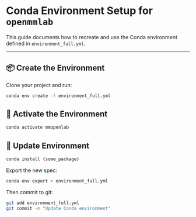 # Conda Environment Setup for `openmmlab`

This guide documents how to recreate and use the Conda environment defined in `environment_full.yml`.

---

## 📦 Create the Environment

Clone your project and run:


```bash
conda env create -f environment_full.yml
```

## 🚀 Activate the Environment

```bash
conda activate mmopenlab
```

## 🔁 Update Environment

```bash
conda install (some_package)
```

Export the new spec:

```bash
conda env export > environment_full.yml
```

Then commit to git:

```bash
git add environment_full.yml
git commit -m "Update Conda environment"
```
